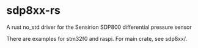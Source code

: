 # sdp8xx-rs
A rust no_std driver for the Sensirion SDP800 differential pressure sensor

There are examples for stm32f0 and raspi. For main crate, see sdp8xx/.
